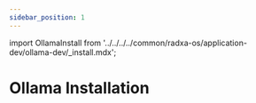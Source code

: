 ```yaml
---
sidebar_position: 1
---
```


import OllamaInstall from '../../../../common/radxa-os/application-dev/ollama-dev/\_install.mdx';

# Ollama Installation

<OllamaInstall />
